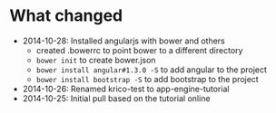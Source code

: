 What changed
============

 - 2014-10-28: Installed angularjs with bower and others
   * created .bowerrc to point bower to a different directory
   * `bower init` to create bower.json
   * `bower install angular#1.3.0 -S` to add angular to the project
   * `bower install bootstrap -S` to add bootstrap to the project
 - 2014-10-26: Renamed krico-test to app-engine-tutorial
 - 2014-10-25: Initial pull based on the tutorial online
